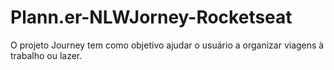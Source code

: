 # Plann.er-NLWJorney-Rocketseat
 O projeto Journey tem como objetivo ajudar o usuário a organizar viagens à trabalho ou lazer. 
